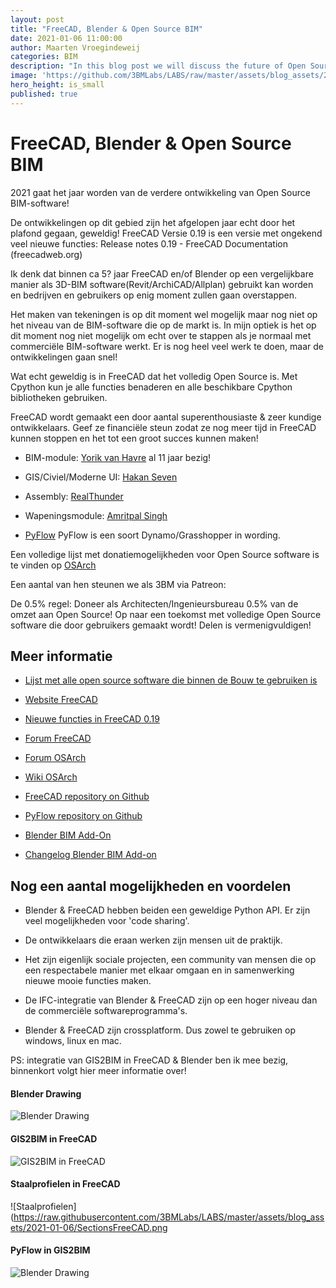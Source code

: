 ```yaml
---
layout: post
title: "FreeCAD, Blender & Open Source BIM"
date: 2021-01-06 11:00:00
author: Maarten Vroegindeweij
categories: BIM
description: "In this blog post we will discuss the future of Open Source BIM"
image: 'https://github.com/3BMLabs/LABS/raw/master/assets/blog_assets/2021-01-06/FreeCADSolibri.png'
hero_height: is_small
published: true
---
```


# FreeCAD, Blender & Open Source BIM

2021 gaat het jaar worden van de verdere ontwikkeling van Open Source BIM-software!

De ontwikkelingen op dit gebied zijn het afgelopen jaar echt door het plafond gegaan, geweldig! FreeCAD Versie 0.19 is een versie met ongekend veel nieuwe functies:
Release notes 0.19 - FreeCAD Documentation (freecadweb.org)

Ik denk dat binnen ca 5? jaar FreeCAD en/of Blender op een vergelijkbare manier als 3D-BIM software(Revit/ArchiCAD/Allplan) gebruikt kan worden en bedrijven en gebruikers op enig moment zullen gaan overstappen. 

Het maken van tekeningen is op dit moment wel mogelijk maar nog niet op het niveau van de BIM-software die op de markt is. In mijn optiek is het op dit moment nog niet mogelijk om echt over te stappen als je normaal met commerciële BIM-software werkt. Er is nog heel veel werk te doen, maar de ontwikkelingen gaan snel!

Wat echt geweldig is in FreeCAD dat het volledig Open Source is. Met Cpython kun je alle functies benaderen en alle beschikbare Cpython bibliotheken gebruiken.

FreeCAD wordt gemaakt een door aantal superenthousiaste & zeer kundige ontwikkelaars. Geef ze financiële steun zodat ze nog meer tijd in FreeCAD kunnen stoppen en het tot een groot succes kunnen maken!

* BIM-module: [Yorik van Havre](https://www.patreon.com/yorikvanhavre) al 11 jaar bezig!

* GIS/Civiel/Moderne UI: [Hakan Seven](www.patreon.com/HakanSeven12)

* Assembly: [RealThunder](www.patreon.com/thundereal)

* Wapeningsmodule: [Amritpal Singh](www.patreon.com/amrit3701)

* [PyFlow](https://www.patreon.com/pyflow)  PyFlow is een soort Dynamo/Grasshopper in wording. 

Een volledige lijst met donatiemogelijkheden voor Open Source software is te vinden op [OSArch](https://wiki.osarch.org/index.php?title=Donation_Directory)

Een aantal van hen steunen we als 3BM via Patreon:

De 0.5% regel: Doneer als Architecten/Ingenieursbureau 0.5% van de omzet aan Open Source! Op naar een toekomst met volledige Open Source software die door gebruikers gemaakt wordt! Delen is vermenigvuldigen!

## Meer informatie 

* [Lijst met alle open source software die binnen de Bouw te gebruiken is](https://wiki.osarch.org/index.php?title=AEC_Free_Software_directory)

* [Website FreeCAD](https://www.freecadweb.org/)

* [Nieuwe functies in FreeCAD 0.19](https://wiki.freecadweb.org/Release_notes_0.19)

* [Forum FreeCAD](https://forum.freecadweb.org/)

* [Forum OSArch](https://community.osarch.org/)

* [Wiki OSArch](https://wiki.osarch.org/)

* [FreeCAD repository on Github](https://github.com/FreeCAD)

* [PyFlow repository on Github](https://github.com/microelly2/NodeEditor)

* [Blender BIM Add-On](https://blenderbim.org/features.html)

* [Changelog Blender BIM Add-on](https://wiki.osarch.org/index.php?title=BlenderBIM_Add-on_Changelog)

## Nog een aantal mogelijkheden en voordelen 
* Blender & FreeCAD hebben beiden een geweldige Python API. Er zijn veel mogelijkheden voor 'code sharing'.

* De ontwikkelaars die eraan werken zijn mensen uit de praktijk.

* Het zijn eigenlijk sociale projecten, een community van mensen die op een respectabele manier met elkaar omgaan en in samenwerking nieuwe mooie functies maken.

* De IFC-integratie van Blender & FreeCAD zijn op een hoger niveau dan de commerciële softwareprogramma's.

* Blender & FreeCAD zijn crossplatform. Dus zowel te gebruiken op windows, linux en mac.

PS: integratie van GIS2BIM in FreeCAD & Blender ben ik mee bezig, binnenkort volgt hier meer informatie over!

#### Blender Drawing
![Blender Drawing](https://raw.githubusercontent.com/3BMLabs/LABS/master/assets/blog_assets/2021-01-06/BlenderDrawing.png)

#### GIS2BIM in FreeCAD
![GIS2BIM in FreeCAD](https://raw.githubusercontent.com/3BMLabs/LABS/master/assets/blog_assets/2021-01-06/GIS2BIMDordrecht.png)

#### Staalprofielen in FreeCAD
![Staalprofielen](https://raw.githubusercontent.com/3BMLabs/LABS/master/assets/blog_assets/2021-01-06/SectionsFreeCAD.png

#### PyFlow in GIS2BIM
![Blender Drawing](https://raw.githubusercontent.com/3BMLabs/LABS/master/assets/blog_assets/2021-01-06/PyFlowGIS2BIM.png)
